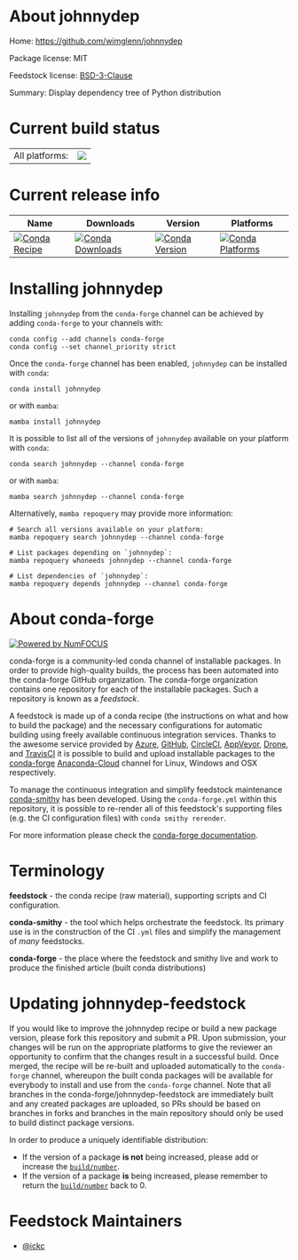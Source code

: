 About johnnydep
===============

Home: https://github.com/wimglenn/johnnydep

Package license: MIT

Feedstock license: [BSD-3-Clause](https://github.com/conda-forge/johnnydep-feedstock/blob/main/LICENSE.txt)

Summary: Display dependency tree of Python distribution

Current build status
====================


<table><tr><td>All platforms:</td>
    <td>
      <a href="https://dev.azure.com/conda-forge/feedstock-builds/_build/latest?definitionId=11433&branchName=main">
        <img src="https://dev.azure.com/conda-forge/feedstock-builds/_apis/build/status/johnnydep-feedstock?branchName=main">
      </a>
    </td>
  </tr>
</table>

Current release info
====================

| Name | Downloads | Version | Platforms |
| --- | --- | --- | --- |
| [![Conda Recipe](https://img.shields.io/badge/recipe-johnnydep-green.svg)](https://anaconda.org/conda-forge/johnnydep) | [![Conda Downloads](https://img.shields.io/conda/dn/conda-forge/johnnydep.svg)](https://anaconda.org/conda-forge/johnnydep) | [![Conda Version](https://img.shields.io/conda/vn/conda-forge/johnnydep.svg)](https://anaconda.org/conda-forge/johnnydep) | [![Conda Platforms](https://img.shields.io/conda/pn/conda-forge/johnnydep.svg)](https://anaconda.org/conda-forge/johnnydep) |

Installing johnnydep
====================

Installing `johnnydep` from the `conda-forge` channel can be achieved by adding `conda-forge` to your channels with:

```
conda config --add channels conda-forge
conda config --set channel_priority strict
```

Once the `conda-forge` channel has been enabled, `johnnydep` can be installed with `conda`:

```
conda install johnnydep
```

or with `mamba`:

```
mamba install johnnydep
```

It is possible to list all of the versions of `johnnydep` available on your platform with `conda`:

```
conda search johnnydep --channel conda-forge
```

or with `mamba`:

```
mamba search johnnydep --channel conda-forge
```

Alternatively, `mamba repoquery` may provide more information:

```
# Search all versions available on your platform:
mamba repoquery search johnnydep --channel conda-forge

# List packages depending on `johnnydep`:
mamba repoquery whoneeds johnnydep --channel conda-forge

# List dependencies of `johnnydep`:
mamba repoquery depends johnnydep --channel conda-forge
```


About conda-forge
=================

[![Powered by
NumFOCUS](https://img.shields.io/badge/powered%20by-NumFOCUS-orange.svg?style=flat&colorA=E1523D&colorB=007D8A)](https://numfocus.org)

conda-forge is a community-led conda channel of installable packages.
In order to provide high-quality builds, the process has been automated into the
conda-forge GitHub organization. The conda-forge organization contains one repository
for each of the installable packages. Such a repository is known as a *feedstock*.

A feedstock is made up of a conda recipe (the instructions on what and how to build
the package) and the necessary configurations for automatic building using freely
available continuous integration services. Thanks to the awesome service provided by
[Azure](https://azure.microsoft.com/en-us/services/devops/), [GitHub](https://github.com/),
[CircleCI](https://circleci.com/), [AppVeyor](https://www.appveyor.com/),
[Drone](https://cloud.drone.io/welcome), and [TravisCI](https://travis-ci.com/)
it is possible to build and upload installable packages to the
[conda-forge](https://anaconda.org/conda-forge) [Anaconda-Cloud](https://anaconda.org/)
channel for Linux, Windows and OSX respectively.

To manage the continuous integration and simplify feedstock maintenance
[conda-smithy](https://github.com/conda-forge/conda-smithy) has been developed.
Using the ``conda-forge.yml`` within this repository, it is possible to re-render all of
this feedstock's supporting files (e.g. the CI configuration files) with ``conda smithy rerender``.

For more information please check the [conda-forge documentation](https://conda-forge.org/docs/).

Terminology
===========

**feedstock** - the conda recipe (raw material), supporting scripts and CI configuration.

**conda-smithy** - the tool which helps orchestrate the feedstock.
                   Its primary use is in the construction of the CI ``.yml`` files
                   and simplify the management of *many* feedstocks.

**conda-forge** - the place where the feedstock and smithy live and work to
                  produce the finished article (built conda distributions)


Updating johnnydep-feedstock
============================

If you would like to improve the johnnydep recipe or build a new
package version, please fork this repository and submit a PR. Upon submission,
your changes will be run on the appropriate platforms to give the reviewer an
opportunity to confirm that the changes result in a successful build. Once
merged, the recipe will be re-built and uploaded automatically to the
`conda-forge` channel, whereupon the built conda packages will be available for
everybody to install and use from the `conda-forge` channel.
Note that all branches in the conda-forge/johnnydep-feedstock are
immediately built and any created packages are uploaded, so PRs should be based
on branches in forks and branches in the main repository should only be used to
build distinct package versions.

In order to produce a uniquely identifiable distribution:
 * If the version of a package **is not** being increased, please add or increase
   the [``build/number``](https://docs.conda.io/projects/conda-build/en/latest/resources/define-metadata.html#build-number-and-string).
 * If the version of a package **is** being increased, please remember to return
   the [``build/number``](https://docs.conda.io/projects/conda-build/en/latest/resources/define-metadata.html#build-number-and-string)
   back to 0.

Feedstock Maintainers
=====================

* [@ickc](https://github.com/ickc/)

